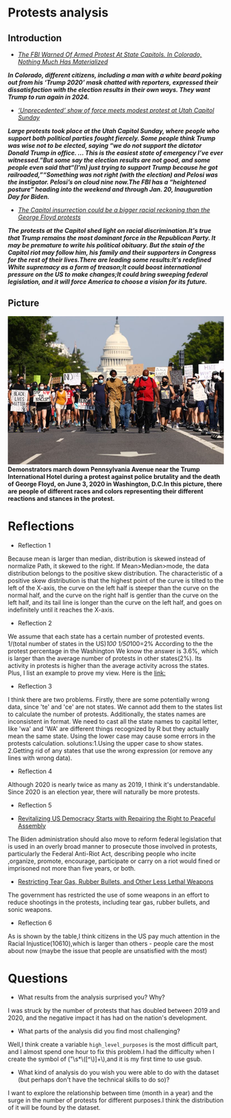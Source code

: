 # Protests analysis

## Introduction
- *[The FBI Warned Of Armed Protest At State Capitols. In Colorado, Nothing Much Has Materialized](https://www.cpr.org/2021/01/17/the-fbi-warned-of-armed-protest-at-state-capitols-in-colorado-nothing-much-has-materialized/)*

_**In Colorado, different citizens, including a man with a white beard poking out from his ‘Trump 2020’ mask chatted with reporters, expressed their dissatisfaction with the election results in their own ways. They want Trump to run again in 2024.**_


- *[‘Unprecedented’ show of force meets modest protest at Utah Capitol Sunday](https://www.deseret.com/utah/2021/1/17/22233922/government-election-protest-group-marches-on-capitol-in-salt-lake-city-donald-trump-joe-biden)*

_**Large protests took place at the Utah Capitol Sunday, where people who support both political parties fought fiercely. Some people think Trump was wise not to be elected, saying “we do not support the dictator Donald Trump in office. ... This is the easiest state of emergency I’ve ever witnessed.”But some say the election results are not good, and some people even said that“(I’m) just trying to support Trump because he got railroaded,”“Something was not right (with the election) and Pelosi was the instigator. Pelosi’s on cloud nine now.The FBI has a “heightened posture” heading into the weekend and through Jan. 20, Inauguration Day for Biden.**_


- *[The Capitol insurrection could be a bigger racial reckoning than the George Floyd protests](https://www.cnn.com/2021/01/17/us/capitol-riot-racial-justice-blake/index.html)*

_**The protests at the Capitol shed light on racial discrimination.It's true that Trump remains the most dominant force in the Republican Party. It may be premature to write his political obituary. But the stain of the Capitol riot may follow him, his family and their supporters in Congress for the rest of their lives.There are leading some results:It's redefined White supremacy as a form of treason;It could boost international pressure on the US to make changes;It could bring sweeping federal legislation, and it will force America to choose a vision for its future.**_


## Picture
![protesters](img/protest.jpg)
**Demonstrators march down Pennsylvania Avenue near the Trump International Hotel during a protest against police brutality and the death of George Floyd, on June 3, 2020 in Washington, D.C.In this picture, there are people of different races and colors representing their different reactions and stances in the protest.**



# Reflections
- Reflection 1

Because mean is larger than median, distribution is skewed instead of normalize Path, it skewed to the right.
If Mean>Median>mode, the data distribution belongs to the positive skew distribution. The characteristic of a positive skew distribution is that the highest point of the curve is tilted to the left of the X-axis, the curve on the left half is steeper than the curve on the normal half, and the curve on the right half is gentler than the curve on the left half, and its tail line is longer than the curve on the left half, and goes on indefinitely until it reaches the X-axis.


- Reflection 2

We assume that each state has a certain number of protested events.
1/(total number of states in the US)*100
1/50*100=2%
According to the the protest percentage in the Washington
We know the answer is 3.6%, which is larger than the average number of protests in other states(2%). Its activity in protests is higher than the average activity across the states.
Plus, I list an example to prove my view. Here is the [link:](https://www.foxnews.com/us/protesters-gathered-outside-capitol-in-olympia-washington)


- Reflection 3

I think there are two problems.
Firstly, there are some potentially wrong data, since 'te' and 'ce' are not states.
We cannot add them to the states list to calculate the number of protests.
Additionally, the states names are inconsistent in format. We need to cast all the state names to capital letter, like 'wa' and 'WA' are different things recognized by R but they actually mean the same state. Using the lower case may cause some errors in the protests calculation.
solutions:1.Using the upper case to show states. 2.Getting rid of any states that use the wrong expression (or remove any lines with wrong data).

- Reflection 4

Although 2020 is nearly twice as many as 2019, I think it's understandable. Since 2020 is an election year, there will naturally be more protests.


- Reflection 5

- [Revitalizing US Democracy Starts with Repairing the Right to Peaceful Assembly](https://www.justsecurity.org/73689/revitalizing-us-democracy-starts-with-repairing-the-right-to-peaceful-assembly/)

The Biden administration should also move to reform federal legislation that is used in an overly broad manner to prosecute those involved in protests, particularly the Federal Anti-Riot Act, describing people who incite ,organize, promote, encourage, participate or carry on a riot would fined or imprisoned not more than five years, or both.

- [Restricting Tear Gas, Rubber Bullets, and Other Less Lethal Weapons](https://www.icnl.org/post/analysis/us-legislative-briefer-less-lethal-weapons)

The government has restricted the use of some weapons in an effort to reduce shootings in the protests, including tear gas, rubber bullets, and sonic weapons.


- Reflection 6

As is shown by the table,I think citizens in the US pay much attention in the Racial Injustice(10610),which is larger than others - people care the most about now (maybe the issue that people are unsatisfied with the most)




# Questions
- What results from the analysis surprised you? Why?

I was struck by the number of protests that has doubled between 2019 and 2020, and the negative impact it has had on the nation's development.

- What parts of the analysis did you find most challenging?

Well,I think create a variable `high_level_purposes` is the most difficult part, and I almost spend one hour to fix this problem.I had the difficulty when I create the symbol of ("\\s*\\([^\\)]+\\),and it is my first time to use gsub.


- What kind of analysis do you wish you were able to do with the dataset (but perhaps don't have the technical skills to do so)?

I want to explore the relationship between time (month in a year) and the surge in the number of protests for different purposes.I think the distribution of it will be found by the dataset.
